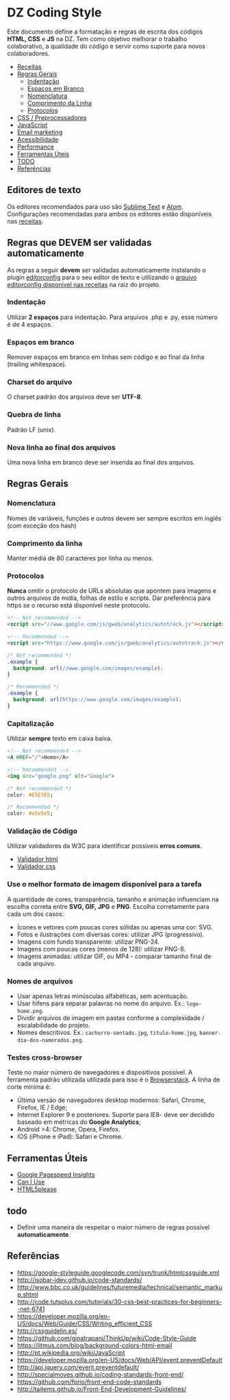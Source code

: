 # DZ Coding Style
Este documento define a formatação e regras de escrita dos códigos **HTML, CSS** e **JS** na DZ. Tem como objetivo melhorar o trabalho colaborativo, a qualidade do código e servir como suporte para novos colaboradores.

- [Receitas](recipes)
- [Regras Gerais](#regras-gerais)
	- [Indentação](#indentação)
	- [Espaços em Branco](#espaços-em-branco)
	- [Nomenclatura](#nomenclatura)
	- [Comprimento da Linha](#comprimento-da-linha)
	- [Protocolos](#protocolos)
- [CSS / Preprocessadores](scss-css)
- [JavaScript](javascript)
- [Email marketing](email-marketing)
- [Acessibilidade](accessibility)
- [Performance](performance)
- [Ferramentas Úteis](#ferramentas-%C3%9Ateis)
- [TODO](#todo)
- [Referências](#referências)

## Editores de texto
Os editores recomendados para uso são [Sublime Text](https://www.sublimetext.com/) e [Atom](https://atom.io/). Configurações recomendadas para ambos os editores estão disponíveis nas [receitas](recipes).

## Regras que DEVEM ser validadas automaticamente
As regras a seguir **devem** ser validadas automaticamente instalando o plugin [editorconfig](http://editorconfig.org/) para o seu editor de texto e utilizando o [arquivo editorconfig disponível nas receitas](recipes/editorconfig-settings) na raiz do projeto.

### Indentação
Utilizar **2 espaços** para indentação. Para arquivos .php e .py, esse número é de 4 espaços.

### Espaços em branco
Remover espaços em branco em linhas sem código e ao final da linha (trailing whitespace).

### Charset do arquivo
O charset padrão dos arquivos deve ser **UTF-8**.

### Quebra de linha
Padrão LF (unix).

### Nova linha ao final dos arquivos
Uma nova linha em branco deve ser inserida ao final dos arquivos.


## Regras Gerais

### Nomenclatura
Nomes de variáveis, funções e outros devem ser sempre escritos em inglês (com exceção dos hash)

### Comprimento da linha
Manter média de 80 caracteres por linha ou menos.

### Protocolos
**Nunca** omitir o protocolo de URLs absolutas que apontem para imagens e outros arquivos de mídia, folhas de estilo e scripts. Dar preferência para https se o recurso está disponível neste protocolo.

```html
<!-- Not recommended -->
<script src="//www.google.com/js/gweb/analytics/autotrack.js"></script>

<!-- Recommended -->
<script src="https://www.google.com/js/gweb/analytics/autotrack.js"></script>
```

```css
/* Not recommended */
.example {
  background: url(//www.google.com/images/example);
}

/* Recommended */
.example {
  background: url(https://www.google.com/images/example);
}
```

### Capitalização
Utilizar **sempre** texto em caixa baixa.

```html
<!-- Not recommended -->
<A HREF="/">Home</A>

<!-- Recommended -->
<img src="google.png" alt="Google">
```

```css
/* Not recommended */
color: #E5E5E5;

/* Recommended */
color: #e5e5e5;
```

### Validação de Código
Utilizar validadores da W3C para identificar possíveis **erros comuns**.

* [Validador html](http://validator.w3.org/)
* [Validador css](http://jigsaw.w3.org/css-validator/)

### Use o melhor formato de imagem disponível para a tarefa
A quantidade de cores, transparência, tamanho e animação influenciam na escolha correta entre **SVG, GIF, JPG** e **PNG**. Escolha corretamente para cada um dos casos:

* Ícones e vetores com poucas cores sólidas ou apenas uma cor: SVG.
* Fotos e ilustrações com diversas cores: utilizar JPG (progressivo).
* Imagens com fundo transparente: utilizar PNG-24.
* Imagens com poucas cores (menos de 128): utilizar PNG-8.
* Imagens animadas: utilizar GIF, ou MP4 - comparar tamanho final de cada arquivo.

### Nomes de arquivos
* Usar apenas letras minúsculas alfabéticas, sem acentuação.
* Usar hífens para separar palavras no nome do arquivo. Ex.: `logo-home.png`.
* Dividir arquivos de imagem em pastas conforme a complexidade / escalabilidade do projeto.
* Nomes descritivos. Ex.: `cachorro-sentado.jpg`, `titulo-home.jpg`, `banner-dia-dos-namorados.png`.

### Testes cross-browser
Teste no maior número de navegadores e dispositivos possível. A ferramenta padrão utilizada utilizada para isso é o [Browserstack](https://www.browserstack.com/).
A linha de corte mínima é:

* Última versão de navegadores desktop modernos: Safari, Chrome, Firefox, IE / Edge;
* Internet Explorer 9 e posteriores. Suporte para IE8- deve ser decidido baseado em métricas do **Google Analytics**;
* Android >4: Chrome, Opera, Firefox.
* IOS (iPhone e iPad): Safari e Chrome.

## Ferramentas Úteis
* [Google Pagespeed Insights](https://developers.google.com/speed/pagespeed/insights/)
* [Can I Use](http://caniuse.com/)
* [HTML5please](http://html5please.com/)

## todo
* Definir uma maneira de respeitar o maior número de regras possível **automaticamente**.

## Referências
* https://google-styleguide.googlecode.com/svn/trunk/htmlcssguide.xml
* http://isobar-idev.github.io/code-standards/
* http://www.bbc.co.uk/guidelines/futuremedia/technical/semantic_markup.shtml
* http://code.tutsplus.com/tutorials/30-css-best-practices-for-beginners--net-6741
* https://developer.mozilla.org/en-US/docs/Web/Guide/CSS/Writing_efficient_CSS
* http://cssguidelin.es/
* https://github.com/ginatrapani/ThinkUp/wiki/Code-Style-Guide
* https://litmus.com/blog/background-colors-html-email
* http://pt.wikipedia.org/wiki/JavaScript
* https://developer.mozilla.org/en-US/docs/Web/API/event.preventDefault
* http://api.jquery.com/event.preventdefault/
* http://specialmoves.github.io/coding-standards-front-end/
* https://github.com/forio/front-end-code-standards
* http://taitems.github.io/Front-End-Development-Guidelines/
